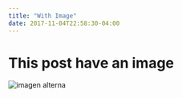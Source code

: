 ```yaml
---
title: "With Image"
date: 2017-11-04T22:58:30-04:00
---
```


# This post have an image

![imagen alterna](images/insanecode_logo.svg)